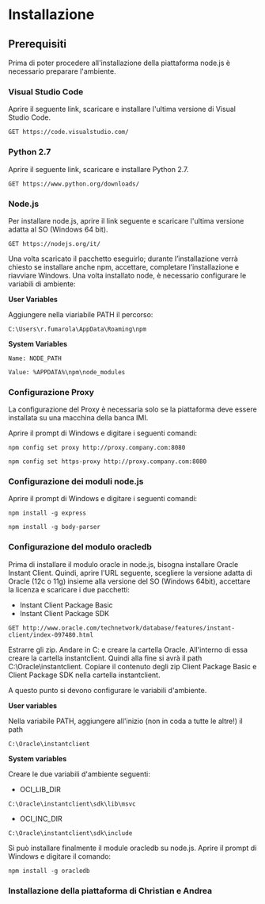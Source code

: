# Installazione

## Prerequisiti
Prima di poter procedere all'installazione della piattaforma node.js è necessario preparare l'ambiente.

### Visual Studio Code

Aprire il seguente link, scaricare e installare l'ultima versione di Visual Studio Code.

`GET https://code.visualstudio.com/`

### Python 2.7

Aprire il seguente link, scaricare e installare Python 2.7.

`GET https://www.python.org/downloads/`

### Node.js

Per installare node.js, aprire il link seguente e scaricare l'ultima versione adatta al SO (Windows 64 bit). 

`GET https://nodejs.org/it/`

Una volta scaricato il pacchetto eseguirlo; durante l’installazione verrà chiesto se installare anche npm, accettare, completare l’installazione e riavviare Windows.
Una volta installato node, è necessario configurare le variabili di ambiente:

**User Variables**

Aggiungere nella viariabile PATH il percorso:

`C:\Users\r.fumarola\AppData\Roaming\npm`

**System Variables**

`Name: NODE_PATH`

`Value: %APPDATA%\npm\node_modules`

### Configurazione Proxy

<aside class="notice">
La configurazione del Proxy è necessaria solo se la piattaforma deve essere installata su una macchina della banca IMI.
</aside>

Aprire il prompt di Windows e digitare i seguenti comandi:

`npm config set proxy http://proxy.company.com:8080`

`npm config set https-proxy http://proxy.company.com:8080`

### Configurazione dei moduli node.js

Aprire il prompt di Windows e digitare i seguenti comandi:

`npm install -g express`

`npm install -g body-parser`

### Configurazione del modulo oracledb

Prima di installare il modulo oracle in node.js, bisogna installare Oracle Instant Client. 
Quindi, aprire l'URL seguente, scegliere la versione adatta di Oracle (12c o 11g) insieme alla versione del SO (Windows 64bit), accettare la licenza e scaricare i due pacchetti:

- Instant Client Package Basic
- Instant Client Package SDK

`GET http://www.oracle.com/technetwork/database/features/instant-client/index-097480.html`

Estrarre gli zip. Andare in C: e creare la cartella Oracle. All'interno di essa creare la cartella instantclient. Quindi alla fine si avrà il path C:\Oracle\instantclient.
Copiare il contenuto degli zip Client Package Basic e Client Package SDK nella cartella instantclient.

A questo punto si devono configurare le variabili d'ambiente.

**User variables**

Nella variabile PATH, aggiungere all'inizio (non in coda a tutte le altre!) il path 

`C:\Oracle\instantclient`

**System variables**

Creare le due variabili d'ambiente seguenti:

- OCI_LIB_DIR

`C:\Oracle\instantclient\sdk\lib\msvc`

- OCI_INC_DIR

`C:\Oracle\instantclient\sdk\include`

Si può installare finalmente il module oracledb su node.js. Aprire il prompt di Windows e digitare il comando:

`npm install -g oracledb`

### Installazione della piattaforma di Christian e Andrea






